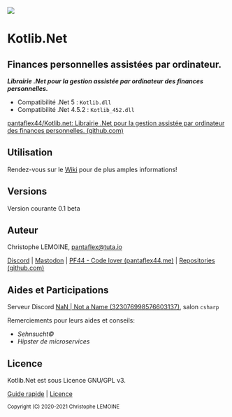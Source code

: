 ![](https://pantaflex44.me/wp-content/uploads/2021/06/kotlib_back.png)

# Kotlib.Net

## Finances personnelles assistées par ordinateur.

***Librairie .Net pour la gestion assistée par ordinateur des finances personnelles.***

- Compatibilité .Net 5 : `Kotlib.dll`
- Compatibilité .Net 4.5.2 : `Kotlib_452.dll`

[pantaflex44/Kotlib.net: Librairie .Net pour la gestion assistée par ordinateur des finances personnelles. (github.com)](https://github.com/pantaflex44/Kotlib.net)



## Utilisation

Rendez-vous sur le [Wiki](https://github.com/pantaflex44/Kotlib.net/wiki) pour de plus amples informations!



## Versions

Version courante 0.1 beta



## Auteur

Christophe LEMOINE, [pantaflex@tuta.io](mailto:%20pantaflex@tuta.io?subject=Kotlib)

[Discord](https://discord.com/users/829806043185676330/) | [Mastodon](https://mamot.fr/@pantaflex44) | [PF44 - Code lover (pantaflex44.me)](https://pantaflex44.me/) | [Repositories (github.com)](https://github.com/pantaflex44?tab=repositories)



## Aides et Participations

Serveur Discord [NaN | Not a Name  (323076998576603137)](https://discord.com/invite/notaname), salon `csharp`

Remerciements pour leurs aides et conseils:

- *Sehnsucht©*
- *Hipster de microservices*



## Licence

Kotlib.Net est sous Licence GNU/GPL v3. 

[Guide rapide](https://www.gnu.org/licenses/quick-guide-gplv3.fr.html) | [Licence](https://www.gnu.org/licenses/gpl-3.0.fr.html)











<small>Copyright (C) 2020-2021 Christophe LEMOINE</small>
